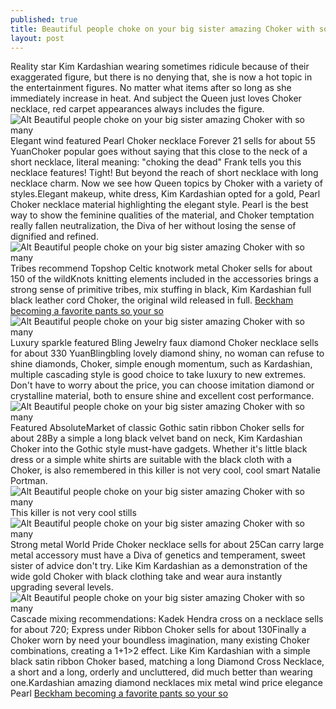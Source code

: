 ```yaml
---
published: true
title: Beautiful people choke on your big sister amazing Choker with so many
layout: post
---
```

Reality star Kim Kardashian wearing sometimes ridicule because of their exaggerated figure, but there is no denying that, she is now a hot topic in the entertainment figures. No matter what items after so long as she immediately increase in heat. And subject the Queen just loves Choker necklace, red carpet appearances always includes the figure.![Alt Beautiful people choke on your big sister amazing Choker with so many](https://c2.staticflickr.com/2/1560/24146804762_1140dd30bc.jpg)Elegant wind featured Pearl Choker necklace Forever 21 sells for about 55 YuanChoker popular goes without saying that this close to the neck of a short necklace, literal meaning: \"choking the dead\" Frank tells you this necklace features! Tight! But beyond the reach of short necklace with long necklace charm. Now we see how Queen topics by Choker with a variety of styles.Elegant makeup, white dress, Kim Kardashian opted for a gold, Pearl Choker necklace material highlighting the elegant style. Pearl is the best way to show the feminine qualities of the material, and Choker temptation really fallen neutralization, the Diva of her without losing the sense of dignified and refined.![Alt Beautiful people choke on your big sister amazing Choker with so many](https://c2.staticflickr.com/2/1496/24146814202_cb26f9c94c.jpg)Tribes recommend Topshop Celtic knotwork metal Choker sells for about 150 of the wildKnots knitting elements included in the accessories brings a strong sense of primitive tribes, mix stuffing in black, Kim Kardashian full black leather cord Choker, the original wild released in full. [Beckham becoming a favorite pants so your so](http://www.mkfans.com/2016/01/08/beckham-becoming-a-favorite-pants-so-your-so-pretty/)![Alt Beautiful people choke on your big sister amazing Choker with so many](https://c2.staticflickr.com/2/1548/23626720534_44c5b7d06e.jpg)Luxury sparkle featured Bling Jewelry faux diamond Choker necklace sells for about 330 YuanBlingbling lovely diamond shiny, no woman can refuse to shine diamonds, Choker, simple enough momentum, such as Kardashian, multiple cascading style is good choice to take luxury to new extremes. Don\'t have to worry about the price, you can choose imitation diamond or crystalline material, both to ensure shine and excellent cost performance.![Alt Beautiful people choke on your big sister amazing Choker with so many](https://c2.staticflickr.com/2/1444/23628148213_5a1a36444a.jpg)Featured AbsoluteMarket of classic Gothic satin ribbon Choker sells for about 28By a simple a long black velvet band on neck, Kim Kardashian Choker into the Gothic style must-have gadgets. Whether it\'s little black dress or a simple white shirts are suitable with the black cloth with a Choker, is also remembered in this killer is not very cool, cool smart Natalie Portman.![Alt Beautiful people choke on your big sister amazing Choker with so many](https://c2.staticflickr.com/2/1703/23887130399_168edbb016_z.jpg)This killer is not very cool stills![Alt Beautiful people choke on your big sister amazing Choker with so many](https://c2.staticflickr.com/2/1702/24254981095_28962c6f72.jpg)Strong metal World Pride Choker necklace sells for about 25Can carry large metal accessory must have a Diva of genetics and temperament, sweet sister of advice don\'t try. Like Kim Kardashian as a demonstration of the wide gold Choker with black clothing take and wear aura instantly upgrading several levels.![Alt Beautiful people choke on your big sister amazing Choker with so many](https://c2.staticflickr.com/2/1610/24254986805_9fa7d24c97.jpg)Cascade mixing recommendations: Kadek Hendra cross on a necklace sells for about 720; Express under Ribbon Choker sells for about 130Finally a Choker worn by need your boundless imagination, many existing Choker combinations, creating a 1+1>2 effect. Like Kim Kardashian with a simple black satin ribbon Choker based, matching a long Diamond Cross Necklace, a short and a long, orderly and uncluttered, did much better than wearing one.Kardashian amazing diamond necklaces mix metal wind price elegance Pearl [Beckham becoming a favorite pants so your so](http://www.mkfans.com/2016/01/08/beckham-becoming-a-favorite-pants-so-your-so-pretty/)